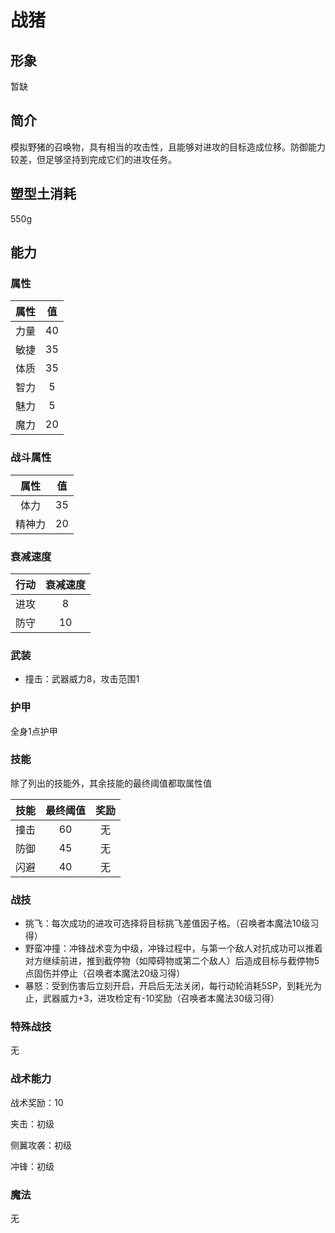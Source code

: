 # 战猪

## 形象

暂缺

## 简介

模拟野猪的召唤物，具有相当的攻击性，且能够对进攻的目标造成位移。防御能力较差，但足够坚持到完成它们的进攻任务。

## 塑型土消耗

550g

## 能力

### 属性

属性|值
:--:|:--:
力量|40
敏捷|35
体质|35
智力|5
魅力|5
魔力|20

### 战斗属性

属性|值
:--:|:--:
体力|35
精神力|20

### 衰减速度

行动|衰减速度
:--:|:--:
进攻|8
防守|10

### 武装

* 撞击：武器威力8，攻击范围1

### 护甲

全身1点护甲

### 技能

除了列出的技能外，其余技能的最终阈值都取属性值

技能|最终阈值|奖励
:--:|:--:|:--:
撞击|60|无
防御|45|无
闪避|40|无

### 战技

* 挑飞：每次成功的进攻可选择将目标挑飞差值因子格。（召唤者本魔法10级习得）
* 野蛮冲撞：冲锋战术变为中级，冲锋过程中，与第一个敌人对抗成功可以推着对方继续前进，推到截停物（如障碍物或第二个敌人）后造成目标与截停物5点固伤并停止（召唤者本魔法20级习得）
* 暴怒：受到伤害后立刻开启，开启后无法关闭，每行动轮消耗5SP，到耗光为止，武器威力+3，进攻检定有-10奖励（召唤者本魔法30级习得）

### 特殊战技

无

### 战术能力

战术奖励：10

夹击：初级

侧翼攻袭：初级

冲锋：初级

### 魔法

无